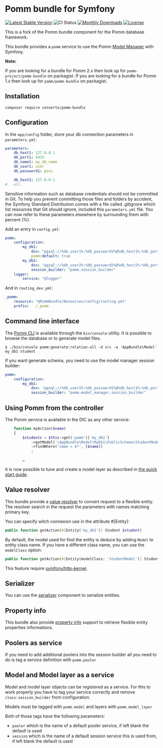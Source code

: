 # Pomm bundle for Symfony

[![Latest Stable Version](https://poser.pugx.org/conserto/pomm-bundle/v/stable)](https://packagist.org/packages/conserto/pomm-bundle)
![CI Status](https://github.com/conserto/pomm-bundle/actions/workflows/ci.yml/badge.svg)
[![Monthly Downloads](https://poser.pugx.org/conserto/pomm-bundle/d/monthly.png)](https://packagist.org/packages/conserto/pomm-bundle)
[![License](https://poser.pugx.org/conserto/pomm-bundle/license.svg)](https://packagist.org/packages/conserto/pomm-bundle)

This is a fork of the Pomm bundle component for the Pomm database framework.

This bundle provides a `pomm` service to use the Pomm [Model Manager](https://github.com/conserto/pomm-model-manager) with Symfony.

**Note:**

If you are looking for a bundle for Pomm 2.x then look up for `pomm-project/pomm-bundle` on packagist.
If you are looking for a bundle for Pomm 1.x then look up for `pomm/pomm-bundle` on packagist.

## Installation

```
composer require conserto/pomm-bundle
```

## Configuration

In the `app/config` folder, store your db connection parameters in `parameters.yml`:

```yml
parameters:
    db_host1: 127.0.0.1
    db_port1: 5432
    db_name1: my_db_name
    db_user1: user
    db_password1: pass

    db_host2: 127.0.0.1
#   etc.
```

Sensitive information such as database credentials should not be committed in Git. To help you prevent committing those files and folders by accident, the Symfony Standard Distribution comes with a file called .gitignore which list resources that Git should ignore, included this `parameters.yml` file.
You can now refer to these parameters elsewhere by surrounding them with percent (%).

Add an entry in `config.yml`:

```yml
pomm:
    configuration:
        my_db1:
            dsn: "pgsql://%db_user1%:%db_password1%@%db_host1%:%db_port1%/%db_name1%"
            pomm:default: true
        my_db2:
            dsn: "pgsql://%db_user2%:%db_password2%@%db_host2%:%db_port2%/%db_name2%"
            session_builder: "pomm.session_builder"
    logger:
        service: "@logger"
```

And in `routing_dev.yml`:

```yml
_pomm:
    resource: "@PommBundle/Resources/config/routing.yml"
    prefix:   /_pomm
```

## Command line interface

The [Pomm CLI](https://github.com/conserto/pomm-cli) is available through the `bin/console` utility. It is possible to browse the database or to generate model files.

```
$ ./bin/console pomm:generate:relation-all -d src -a 'AppBundle\Model' my_db1 student
```

If you want generate schema, you need to use the model manager session builder:

```yml
pomm:
    configuration:
        my_db1:
            dsn: "pgsql://%db_user1%:%db_password1%@%db_host1%:%db_port1%/%db_name1%"
            session_builder: "pomm.model_manager.session_builder"
```

## Using Pomm from the controller

The Pomm service is available in the DIC as any other service:

```php
    function myAction($name)
    {
        $students = $this->get('pomm')['my_db2']
            ->getModel('\AppBundle\Model\MyDb1\PublicSchema\StudentModel')
            ->findWhere('name = $*', [$name])
            ;

        …
```

It is now possible to tune and create a model layer as described in [the quick start guide](http://www.pomm-project.org/documentation/sandbox2).

## Value resolver

This bundle provide a [value resolver](https://symfony.com/doc/current/controller/value_resolver.html)
to convert request to a flexible entity. The resolver search in the request the
parameters with names matching primary key.

You can specify witch connexion use in the attribute #[Entity]:

```php
public function getAction(#[Entity('my_db2')] Student $student)
```

By default, the model used for find the entity is deduce by adding ``Model`` to
entity class name. If you have a different class name, you can use the ``modelClass``
option:

```php
public function getAction(#[Entity(modelClass: 'StudentModel')] Student $student)
```

This feature require
[symfony/http-kernel](https://symfony.com/doc/current/components/http_kernel.html).

## Serializer

You can use the
[serializer](https://symfony.com/doc/current/components/serializer.html)
component to serialize entities.

## Property info

This bundle also provide [property
info](https://symfony.com/doc/current/components/property_info.html) support to
retrieve flexible entity properties informations.

## Poolers as service

If you need to add additional poolers into the session builder all you need to do is tag a service definition with `pomm.pooler`

## Model and Model layer as a service

Model and model layer objects can be registered as a service.
For this to work properly you have to tag your service correctly and remove `class:session_builder` from configuration.

Models must be tagged with `pomm.model` and layers with `pomm.model_layer`

Both of those tags have the following parameters:
* `pooler` which is the name of a default pooler service, if left blank the default is used
* `session` which is the name of a default session service this is used from, if left blank the default is used
